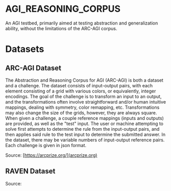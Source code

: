 # AGI_REASONING_CORPUS

An AGI testbed, primarily aimed at testing abstraction and generalization ability, without the limitations of the ARC-AGI corpus.


# Datasets

## ARC-AGI Dataset

The Abstraction and Reasoning Corpus for AGI (ARC-AGI) is both a dataset and a challenge. The dataset consists of input-output pairs, with each element consisting of a grid with various colors, or equivalently, integer encodings. The goal of the challenge is to transform an input to an output, and the transformations often involve straightforward and/or human intuitive mappings, dealing with symmetry, color remapping, etc. Transformations may also change the size of the grids, however, they are always square. When given a challenge, a couple reference mappings (inputs and outputs) are provided, as well as the "test" input. The user or machine attempting to solve first attempts to determine the rule from the input-output pairs, and then applies said rule to the test input to determine the submitted answer. In the dataset, there may be variable numbers of input-output reference pairs. Each challenge is given in json format.

Source: [https://arcprize.org/](arcprize.org)

## RAVEN Dataset

Source: []()